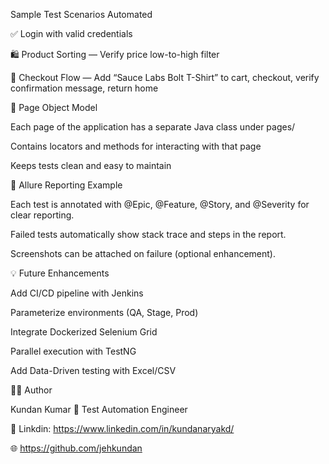 Sample Test Scenarios Automated

✅ Login with valid credentials

🛍️ Product Sorting — Verify price low-to-high filter

🧾 Checkout Flow — Add “Sauce Labs Bolt T-Shirt” to cart, checkout, verify confirmation message, return home

📁 Page Object Model

Each page of the application has a separate Java class under pages/

Contains locators and methods for interacting with that page

Keeps tests clean and easy to maintain

📝 Allure Reporting Example

Each test is annotated with @Epic, @Feature, @Story, and @Severity for clear reporting.

Failed tests automatically show stack trace and steps in the report.

Screenshots can be attached on failure (optional enhancement).

💡 Future Enhancements

 Add CI/CD pipeline with Jenkins

 Parameterize environments (QA, Stage, Prod)

 Integrate Dockerized Selenium Grid

 Parallel execution with TestNG

 Add Data-Driven testing with Excel/CSV

👨‍💻 Author

Kundan Kumar
💼 Test Automation Engineer

📧 Linkdin: https://www.linkedin.com/in/kundanaryakd/

🌐 https://github.com/jehkundan

